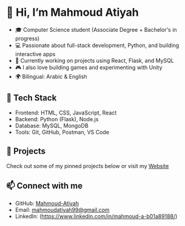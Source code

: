 # 👋 Hi, I’m Mahmoud Atiyah

- 🎓 Computer Science student (Associate Degree + Bachelor's in progress)
- 💻 Passionate about full-stack development, Python, and building interactive apps
- 🚀 Currently working on projects using React, Flask, and MySQL
- 🎮 I also love building games and experimenting with Unity
- 🌍 Bilingual: Arabic & English

## 🧰 Tech Stack
- Frontend: HTML, CSS, JavaScript, React
- Backend: Python (Flask), Node.js
- Database: MySQL, MongoDB
- Tools: Git, GitHub, Postman, VS Code

## 📌 Projects
Check out some of my pinned projects below or visit my [Website](https://mahmoud-atiyah.netlify.app/)

## 📫 Connect with me
- GitHub: [Mahmoud-Atiyah](https://github.com/Mahmoud-Atiyah)
- Email: mahmoudatiyah99@gmail.com
- LinkedIn: (https://www.linkedin.com/in/mahmoud-a-b01a89188/)
<!--
# 👋 Hi, I’m Mahmoud Atiyah

- 🎓 Computer Science student (Associate Degree + Bachelor's in progress)
- 💻 Passionate about full-stack development, Python, and building interactive apps
- 🚀 Currently working on projects using React, Flask, and MySQL
- 🎮 I also love building games and experimenting with Unity
- 🌍 Bilingual: Arabic & English

## 🧰 Tech Stack
- Frontend: HTML, CSS, JavaScript, React
- Backend: Python (Flask), Node.js
- Database: MySQL, MongoDB
- Tools: Git, GitHub, Postman, VS Code

## 📌 Projects
Check out some of my pinned projects below or visit my [Website](https://mahmoud-atiyah.netlify.app/)

## 📫 Connect with me
- GitHub: [Mahmoud-Atiyah](https://github.com/Mahmoud-Atiyah)
- Email: mahmoudatiyah99@gmail.com
- LinkedIn: (https://www.linkedin.com/in/mahmoud-a-b01a89188/)
-->
